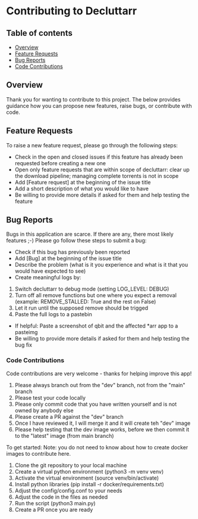 # **Contributing to Decluttarr**

## Table of contents
- [Overview](#overview)
- [Feature Requests](#feature--requests)
- [Bug Reports](#bug--reports)
- [Code Contributions](#code--contributions)

## Overview
Thank you for wanting to contribute to this project.
The below provides guidance how you can propose new features, raise bugs, or contribute with code.

## Feature Requests
To raise a new feature request, please go through the following steps:
- Check in the open and closed issues if this feature has already been requested before creating a new one
- Open only feature requests that are within scope of decluttarr: clear up the download pipeline; managing complete torrents is not in scope
- Add [Feature request] at the beginning of the issue title
- Add a short description of what you would like to have
- Be willing to provide more details if asked for them and help testing the feature

## Bug Reports
Bugs in this application are scarce. If there are any, there most likely features ;-)
Please go follow these steps to submit a bug:
- Check if this bug has previously been reported
- Add [Bug] at the beginning of the issue title
- Describe the problem (what is it you experience and what is it that you would have expected to see)
- Create meaningful logs by:
1) Switch decluttarr to debug mode (setting LOG_LEVEL: DEBUG)
2) Turn off all remove functions but one where you expect a removal (example: REMOVE_STALLED: True and the rest on False)
3) Let it run until the supposed remove should be trigged
4) Paste the full logs to a pastebin
- If helpful: Paste a screenshot of qbit and the affected *arr app to a pasteimg
- Be willing to provide more details if asked for them and help testing the bug fix

### Code Contributions
Code contributions are very welcome - thanks for helping improve this app!
1) Please always branch out from the "dev" branch, not from the "main" branch
2) Please test your code locally
3) Please only commit code that you have written yourself and is not owned by anybody else
4) Please create a PR against the "dev" branch
5) Once I have reviewed it, I will merge it and it will create teh "dev" image
6) Please help testing that the dev image works, before we then commit it to the "latest" image (from main branch)

To get started:
Note: you do not need to know about how to create docker images to contribute here.
1) Clone the git repository to your local machine
2) Create a virtual python environment (python3 -m venv venv)
3) Activate the virtual environment (source venv/bin/activate)
4) Install python libraries (pip install -r docker/requirements.txt)
5) Adjust the config/config.conf to your needs
6) Adjust the code in the files as needed
7) Run the script (python3 main.py)
8) Create a PR once you are ready



